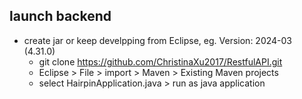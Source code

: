 ## launch backend
- create jar   or keep develpping from Eclipse, eg. Version: 2024-03 (4.31.0)
  - git clone https://github.com/ChristinaXu2017/RestfulAPI.git
  - Eclipse > File > import > Maven > Existing Maven projects
  - select HairpinApplication.java > run as java application
